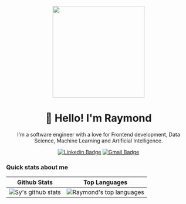 <div align="center">
  <img src="https://media.giphy.com/media/bcKmIWkUMCjVm/giphy.gif" height="250"/>
  <h1>👋 Hello! I'm Raymond</h1>
  <p>
I'm a software engineer with a love for Frontend development, Data Science, Machine Learning and Artificial Intelligence.  
</p>
<div align="center">
  
  [![Linkedin Badge](https://img.shields.io/badge/-raymondnimalan-blue?style=flat-square&logo=Linkedin&logoColor=white&link=https://www.linkedin.com/in/raymond-nimalan/)](https://www.linkedin.com/in/raymond-nimalan/)
  [![Gmail Badge](https://img.shields.io/badge/-raymondnimalan@gmail.com-c14438?style=flat-square&logo=Gmail&logoColor=white&link=mailto:raymondnimalan@gmail.com)](mailto:raymondnimalan@gmail.com)
</div>
</div>

### Quick stats about me
| Github Stats | Top Languages |
| --- | --- |
| ![Sy's github stats](https://github-readme-stats.vercel.app/api?username=raymondnimalan&show_icons=true&title_color=4078c0&icon_color=4078c0&text_color=FFFFFF&bg_color=151515&count_private=true) | ![Raymond's top languages](https://github-readme-stats.vercel.app/api/top-langs/?username=raymondnimalan&show_icons=true&title_color=4078c0&icon_color=4078c0&text_color=FFFFFF&bg_color=151515&count_private=true&layout=compact) |







<!--
- 🔭 I’m currently working on ...
- 🌱 I’m currently learning ...
- 👯 I’m looking to collaborate on ...
- 🤔 I’m looking for help with ...
- 💬 Ask me about ...
- 📫 How to reach me: ...
- 😄 Pronouns: ...
- ⚡ Fun fact: ...
-->
